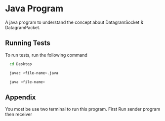 
# Java Program

A java program to understand the concept about DatagramSocket & DatagramPacket.


## Running Tests

To run tests, run the following command

```bash
  cd Desktop
```

```bash
  javac <file-name>.java
```
```bash
  java <file-name>
```
## Appendix


You most be use two terminal to run this program.
First Run sender program then receiver
